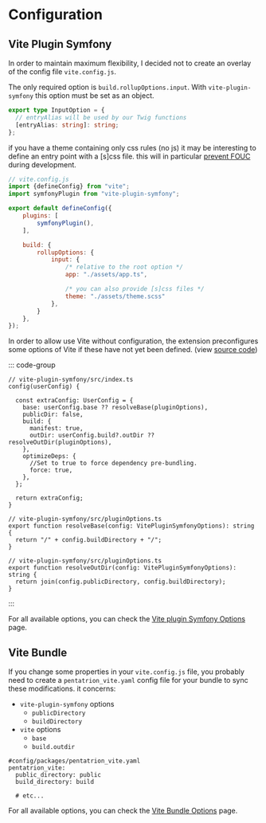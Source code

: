 # Configuration

## Vite Plugin Symfony

In order to maintain maximum flexibility, I decided not to create an overlay of the config file `vite.config.js`.

The only required option is `build.rollupOptions.input`. With `vite-plugin-symfony` this option must be set as an object.

```ts
export type InputOption = {
  // entryAlias will be used by our Twig functions
  [entryAlias: string]: string;
};
```

if you have a theme containing only css rules (no js) it may be interesting to define an entry point with a \[s\]css file. this will in particular [prevent FOUC](/guide/tips#css-files-as-entrypoint) during development.

```js
// vite.config.js
import {defineConfig} from "vite";
import symfonyPlugin from "vite-plugin-symfony";

export default defineConfig({
    plugins: [
        symfonyPlugin(),
    ],

    build: {
        rollupOptions: {
            input: {
                /* relative to the root option */
                app: "./assets/app.ts",

                /* you can also provide [s]css files */
                theme: "./assets/theme.scss"
            },
        }
    },
});
```

In order to allow use Vite without configuration, the extension preconfigures some options of Vite if these have not yet been defined. (view [source code](https://github.com/lhapaipai/vite-plugin-symfony/blob/main/src/index.ts))

::: code-group
```ts{4-15} [vite-plugin-symfony config()]
// vite-plugin-symfony/src/index.ts
config(userConfig) {

  const extraConfig: UserConfig = {
    base: userConfig.base ?? resolveBase(pluginOptions),
    publicDir: false,
    build: {
      manifest: true,
      outDir: userConfig.build?.outDir ?? resolveOutDir(pluginOptions),
    },
    optimizeDeps: {
      //Set to true to force dependency pre-bundling.
      force: true,
    },
  };

  return extraConfig;
}
```
```ts{5-13} [resolveBase()]
// vite-plugin-symfony/src/pluginOptions.ts
export function resolveBase(config: VitePluginSymfonyOptions): string {
  return "/" + config.buildDirectory + "/";
}
```
```ts{5-13} [resolveOutDir()]
// vite-plugin-symfony/src/pluginOptions.ts
export function resolveOutDir(config: VitePluginSymfonyOptions): string {
  return join(config.publicDirectory, config.buildDirectory);
}
```
:::

For all available options, you can check the [Vite plugin Symfony Options](/config/vite-plugin-symfony) page.

## Vite Bundle

If you change some properties in your `vite.config.js` file, you probably need to create a `pentatrion_vite.yaml` config file for your bundle to sync these modifications. it concerns:

- `vite-plugin-symfony` options
  - `publicDirectory`
  - `buildDirectory`
- `vite` options
  - `base`
  - `build.outdir`


```yaml{3,4}
#config/packages/pentatrion_vite.yaml
pentatrion_vite:
  public_directory: public
  build_directory: build

  # etc...
```

For all available options, you can check the [Vite Bundle Options](/config/vite-bundle) page.
